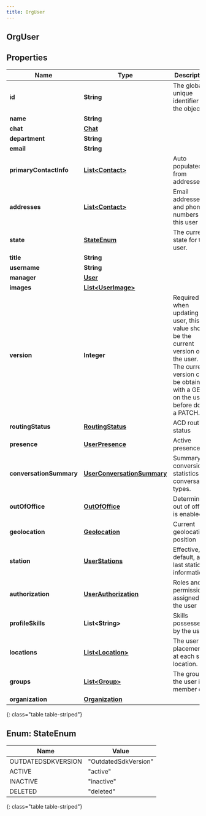 ```yaml
---
title: OrgUser
---
```

## OrgUser


## Properties

| Name | Type | Description | Notes |
| ------------ | ------------- | ------------- | ------------- |
| **id** | **String** | The globally unique identifier for the object. |  [optional] |
| **name** | **String** |  |  [optional] |
| **chat** | [**Chat**](Chat.html) |  |  [optional] |
| **department** | **String** |  |  [optional] |
| **email** | **String** |  |  [optional] |
| **primaryContactInfo** | [**List&lt;Contact&gt;**](Contact.html) | Auto populated from addresses. |  [optional] |
| **addresses** | [**List&lt;Contact&gt;**](Contact.html) | Email addresses and phone numbers for this user |  [optional] |
| **state** | [**StateEnum**](#StateEnum) | The current state for this user. |  [optional] |
| **title** | **String** |  |  [optional] |
| **username** | **String** |  |  [optional] |
| **manager** | [**User**](User.html) |  |  [optional] |
| **images** | [**List&lt;UserImage&gt;**](UserImage.html) |  |  [optional] |
| **version** | **Integer** | Required when updating a user, this value should be the current version of the user.  The current version can be obtained with a GET on the user before doing a PATCH. |  |
| **routingStatus** | [**RoutingStatus**](RoutingStatus.html) | ACD routing status |  [optional] |
| **presence** | [**UserPresence**](UserPresence.html) | Active presence |  [optional] |
| **conversationSummary** | [**UserConversationSummary**](UserConversationSummary.html) | Summary of conversion statistics for conversation types. |  [optional] |
| **outOfOffice** | [**OutOfOffice**](OutOfOffice.html) | Determine if out of office is enabled |  [optional] |
| **geolocation** | [**Geolocation**](Geolocation.html) | Current geolocation position |  [optional] |
| **station** | [**UserStations**](UserStations.html) | Effective, default, and last station information |  [optional] |
| **authorization** | [**UserAuthorization**](UserAuthorization.html) | Roles and permissions assigned to the user |  [optional] |
| **profileSkills** | **List&lt;String&gt;** | Skills possessed by the user |  [optional] |
| **locations** | [**List&lt;Location&gt;**](Location.html) | The user placement at each site location. |  [optional] |
| **groups** | [**List&lt;Group&gt;**](Group.html) | The groups the user is a member of |  [optional] |
| **organization** | [**Organization**](Organization.html) |  |  [optional] |
{: class="table table-striped"}


<a name="StateEnum"></a>

## Enum: StateEnum

| Name | Value |
| ---- | ----- |
| OUTDATEDSDKVERSION | &quot;OutdatedSdkVersion&quot; |
| ACTIVE | &quot;active&quot; |
| INACTIVE | &quot;inactive&quot; |
| DELETED | &quot;deleted&quot; |
{: class="table table-striped"}


